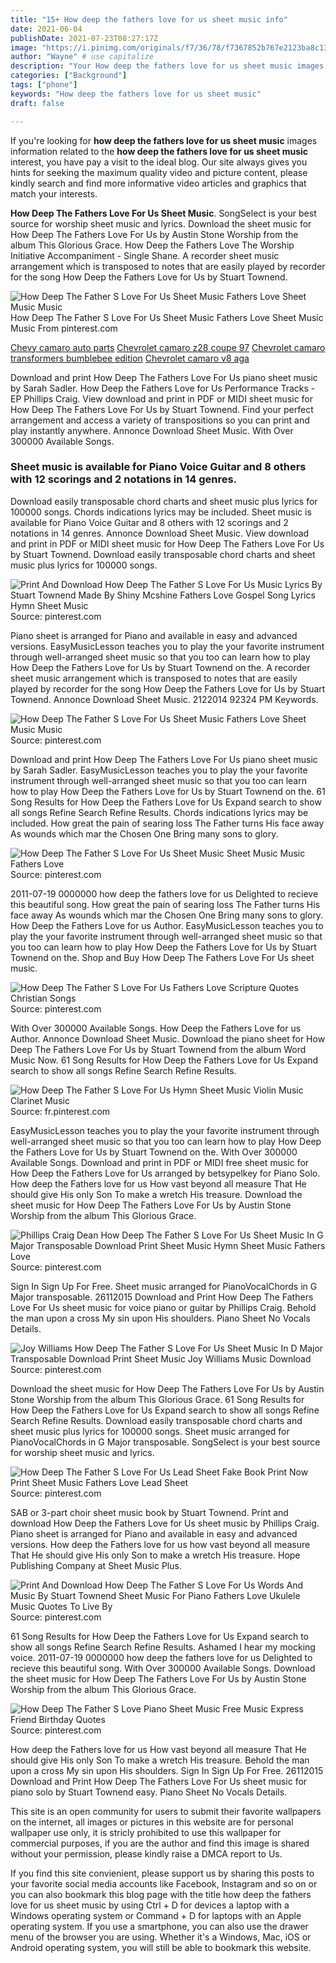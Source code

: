```yaml
---
title: "15+ How deep the fathers love for us sheet music info"
date: 2021-06-04
publishDate: 2021-07-23T08:27:17Z
image: "https://i.pinimg.com/originals/f7/36/78/f7367852b767e2123ba8c13c6393190e.png"
author: "Wayne" # use capitalize
description: "Your How deep the fathers love for us sheet music images are available in this site. How deep the fathers love for us sheet music are a topic that is being searched for and liked by netizens today. You can Download the How deep the fathers love for us sheet music files here. Find and Download all free vectors."
categories: ["Background"]
tags: ["phone"]
keywords: "How deep the fathers love for us sheet music"
draft: false

---
```


If you're looking for **how deep the fathers love for us sheet music** images information related to the **how deep the fathers love for us sheet music** interest, you have pay a visit to the ideal  blog.  Our site always  gives you  hints  for seeking  the maximum  quality video and picture  content, please kindly search and find more informative video articles and graphics  that match your interests.

**How Deep The Fathers Love For Us Sheet Music**. SongSelect is your best source for worship sheet music and lyrics. Download the sheet music for How Deep The Fathers Love For Us by Austin Stone Worship from the album This Glorious Grace. How Deep the Fathers Love The Worship Initiative Accompaniment - Single Shane. A recorder sheet music arrangement which is transposed to notes that are easily played by recorder for the song How Deep the Fathers Love for Us by Stuart Townend.

![How Deep The Father S Love For Us Sheet Music Fathers Love Sheet Music Music](https://i.pinimg.com/originals/a6/bf/95/a6bf95b641d878d000e127a87d59a286.png "How Deep The Father S Love For Us Sheet Music Fathers Love Sheet Music Music")
How Deep The Father S Love For Us Sheet Music Fathers Love Sheet Music Music From pinterest.com

[Chevy camaro auto parts](/chevy-camaro-auto-parts/)
[Chevrolet camaro z28 coupe 97](/chevrolet-camaro-z28-coupe-97/)
[Chevrolet camaro transformers bumblebee edition](/chevrolet-camaro-transformers-bumblebee-edition/)
[Chevrolet camaro v8 aga](/chevrolet-camaro-v8-aga/)

Download and print How Deep The Fathers Love For Us piano sheet music by Sarah Sadler. How Deep the Fathers Love for Us Performance Tracks - EP Phillips Craig. View download and print in PDF or MIDI sheet music for How Deep The Fathers Love For Us by Stuart Townend. Find your perfect arrangement and access a variety of transpositions so you can print and play instantly anywhere. Annonce Download Sheet Music. With Over 300000 Available Songs.

### Sheet music is available for Piano Voice Guitar and 8 others with 12 scorings and 2 notations in 14 genres.

Download easily transposable chord charts and sheet music plus lyrics for 100000 songs. Chords indications lyrics may be included. Sheet music is available for Piano Voice Guitar and 8 others with 12 scorings and 2 notations in 14 genres. Annonce Download Sheet Music. View download and print in PDF or MIDI sheet music for How Deep The Fathers Love For Us by Stuart Townend. Download easily transposable chord charts and sheet music plus lyrics for 100000 songs.


![Print And Download How Deep The Father S Love For Us Music Lyrics By Stuart Townend Made By Shiny Mcshine Fathers Love Gospel Song Lyrics Hymn Sheet Music](https://i.pinimg.com/originals/a3/17/4f/a3174f43ae3184c7a1ff685a2a57f688.png "Print And Download How Deep The Father S Love For Us Music Lyrics By Stuart Townend Made By Shiny Mcshine Fathers Love Gospel Song Lyrics Hymn Sheet Music")
Source: pinterest.com

Piano sheet is arranged for Piano and available in easy and advanced versions. EasyMusicLesson teaches you to play the your favorite instrument through well-arranged sheet music so that you too can learn how to play How Deep the Fathers Love for Us by Stuart Townend on the. A recorder sheet music arrangement which is transposed to notes that are easily played by recorder for the song How Deep the Fathers Love for Us by Stuart Townend. Annonce Download Sheet Music. 2122014 92324 PM Keywords.

![How Deep The Father S Love For Us Sheet Music Fathers Love Sheet Music Music](https://i.pinimg.com/originals/a6/bf/95/a6bf95b641d878d000e127a87d59a286.png "How Deep The Father S Love For Us Sheet Music Fathers Love Sheet Music Music")
Source: pinterest.com

Download and print How Deep The Fathers Love For Us piano sheet music by Sarah Sadler. EasyMusicLesson teaches you to play the your favorite instrument through well-arranged sheet music so that you too can learn how to play How Deep the Fathers Love for Us by Stuart Townend on the. 61 Song Results for How Deep the Fathers Love for Us Expand search to show all songs Refine Search Refine Results. Chords indications lyrics may be included. How great the pain of searing loss The Father turns His face away As wounds which mar the Chosen One Bring many sons to glory.

![How Deep The Father S Love For Us Sheet Music Sheet Music Music Fathers Love](https://i.pinimg.com/originals/b8/ed/03/b8ed039052e5c58901961894ef8784af.png "How Deep The Father S Love For Us Sheet Music Sheet Music Music Fathers Love")
Source: pinterest.com

2011-07-19 0000000 how deep the fathers love for us Delighted to recieve this beautiful song. How great the pain of searing loss The Father turns His face away As wounds which mar the Chosen One Bring many sons to glory. How Deep the Fathers Love for us Author. EasyMusicLesson teaches you to play the your favorite instrument through well-arranged sheet music so that you too can learn how to play How Deep the Fathers Love for Us by Stuart Townend on the. Shop and Buy How Deep The Fathers Love For Us sheet music.

![How Deep The Father S Love For Us Fathers Love Scripture Quotes Christian Songs](https://i.pinimg.com/originals/94/ec/17/94ec1797a9be2de23c1dcba85587d119.png "How Deep The Father S Love For Us Fathers Love Scripture Quotes Christian Songs")
Source: pinterest.com

With Over 300000 Available Songs. How Deep the Fathers Love for us Author. Annonce Download Sheet Music. Download the piano sheet for How Deep The Fathers Love For Us by Stuart Townend from the album Word Music Now. 61 Song Results for How Deep the Fathers Love for Us Expand search to show all songs Refine Search Refine Results.

![How Deep The Father S Love For Us Hymn Sheet Music Violin Music Clarinet Music](https://i.pinimg.com/originals/2c/27/f3/2c27f371a6749d4889ef0f29e6e548a9.png "How Deep The Father S Love For Us Hymn Sheet Music Violin Music Clarinet Music")
Source: fr.pinterest.com

EasyMusicLesson teaches you to play the your favorite instrument through well-arranged sheet music so that you too can learn how to play How Deep the Fathers Love for Us by Stuart Townend on the. With Over 300000 Available Songs. Download and print in PDF or MIDI free sheet music for How Deep the Fathers Love for Us arranged by betsypelkey for Piano Solo. How deep the Fathers love for us How vast beyond all measure That He should give His only Son To make a wretch His treasure. Download the sheet music for How Deep The Fathers Love For Us by Austin Stone Worship from the album This Glorious Grace.

![Phillips Craig Dean How Deep The Father S Love For Us Sheet Music In G Major Transposable Download Print Sheet Music Hymn Sheet Music Fathers Love](https://i.pinimg.com/originals/73/78/c7/7378c738211ceaaffe5f2541024a523e.gif "Phillips Craig Dean How Deep The Father S Love For Us Sheet Music In G Major Transposable Download Print Sheet Music Hymn Sheet Music Fathers Love")
Source: pinterest.com

Sign In Sign Up For Free. Sheet music arranged for PianoVocalChords in G Major transposable. 26112015 Download and Print How Deep The Fathers Love For Us sheet music for voice piano or guitar by Phillips Craig. Behold the man upon a cross My sin upon His shoulders. Piano Sheet No Vocals Details.

![Joy Williams How Deep The Father S Love For Us Sheet Music In D Major Transposable Download Print Sheet Music Joy Williams Music Download](https://i.pinimg.com/originals/3b/27/3c/3b273c8f76554f98cfd6f926ad8b0d06.gif "Joy Williams How Deep The Father S Love For Us Sheet Music In D Major Transposable Download Print Sheet Music Joy Williams Music Download")
Source: pinterest.com

Download the sheet music for How Deep The Fathers Love For Us by Austin Stone Worship from the album This Glorious Grace. 61 Song Results for How Deep the Fathers Love for Us Expand search to show all songs Refine Search Refine Results. Download easily transposable chord charts and sheet music plus lyrics for 100000 songs. Sheet music arranged for PianoVocalChords in G Major transposable. SongSelect is your best source for worship sheet music and lyrics.

![How Deep The Father S Love For Us Lead Sheet Fake Book Print Now Print Sheet Music Fathers Love Lead Sheet](https://i.pinimg.com/originals/1f/dc/a8/1fdca8f5a09168de8253d729e23ad6d4.png "How Deep The Father S Love For Us Lead Sheet Fake Book Print Now Print Sheet Music Fathers Love Lead Sheet")
Source: pinterest.com

SAB or 3-part choir sheet music book by Stuart Townend. Print and download How Deep the Fathers Love for Us sheet music by Phillips Craig. Piano sheet is arranged for Piano and available in easy and advanced versions. How deep the Fathers love for us how vast beyond all measure That He should give His only Son to make a wretch His treasure. Hope Publishing Company at Sheet Music Plus.

![Print And Download How Deep The Father S Love For Us Words And Music By Stuart Townend Sheet Music For Piano Fathers Love Ukulele Music Quotes To Live By](https://i.pinimg.com/originals/42/f9/41/42f9417bd896d55bbe53a67c1c843704.jpg "Print And Download How Deep The Father S Love For Us Words And Music By Stuart Townend Sheet Music For Piano Fathers Love Ukulele Music Quotes To Live By")
Source: pinterest.com

61 Song Results for How Deep the Fathers Love for Us Expand search to show all songs Refine Search Refine Results. Ashamed I hear my mocking voice. 2011-07-19 0000000 how deep the fathers love for us Delighted to recieve this beautiful song. With Over 300000 Available Songs. Download the sheet music for How Deep The Fathers Love For Us by Austin Stone Worship from the album This Glorious Grace.

![How Deep The Father S Love Piano Sheet Music Free Music Express Friend Birthday Quotes](https://i.pinimg.com/originals/f7/36/78/f7367852b767e2123ba8c13c6393190e.png "How Deep The Father S Love Piano Sheet Music Free Music Express Friend Birthday Quotes")
Source: pinterest.com

How deep the Fathers love for us How vast beyond all measure That He should give His only Son To make a wretch His treasure. Behold the man upon a cross My sin upon His shoulders. Sign In Sign Up For Free. 26112015 Download and Print How Deep The Fathers Love For Us sheet music for piano solo by Stuart Townend easy. Piano Sheet No Vocals Details.

This site is an open community for users to submit their favorite wallpapers on the internet, all images or pictures in this website are for personal wallpaper use only, it is stricly prohibited to use this wallpaper for commercial purposes, if you are the author and find this image is shared without your permission, please kindly raise a DMCA report to Us.

If you find this site convienient, please support us by sharing this posts to your favorite social media accounts like Facebook, Instagram and so on or you can also bookmark this blog page with the title how deep the fathers love for us sheet music by using Ctrl + D for devices a laptop with a Windows operating system or Command + D for laptops with an Apple operating system. If you use a smartphone, you can also use the drawer menu of the browser you are using. Whether it's a Windows, Mac, iOS or Android operating system, you will still be able to bookmark this website.
